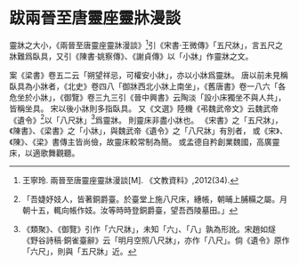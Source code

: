 # 跋兩晉至唐靈座靈牀漫談

靈牀之大小，《兩晉至唐靈座靈牀漫談》[^0]引《宋書·王微傳》「五尺牀」，言五尺之牀難爲臥具，又引《陳書·姚察傳》、《謝貞傳》以「小牀」作靈牀之文。

案《梁書》卷五二云「朔望祥忌，可權安小牀」，亦以小牀爲靈牀。
唐以前未見稱臥具為小牀者，《北史》卷四八「御牀西北小牀上南坐」，《舊唐書》卷一八六「各危坐於小牀」，《御覽》卷三九三引《晉中興書》云陶淡「設小床獨坐不與人共」，皆稱坐具。
宋以後小牀則多指臥具。
又《文選》陸機《弔魏武帝文》云魏武帝《遺令》[^1]以「八尺牀」[^2]爲靈牀。
則靈床非盡小牀也。
《宋書》之「五尺牀」，《陳書》、《梁書》之「小牀」，與魏武帝《遺令》之「八尺牀」有別者，
或《宋》、《陳》、《梁》書傳主皆尚儉，故靈床較常制為簡。
或孟德自矜創業魏國，高廣靈床，以適歌舞觀聽。

[^0]: 王寧玲. 兩晉至唐靈座靈牀漫談[M]. 《文教資料》,2012(34).
[^1]: 「吾婕妤妓人，皆著銅爵臺。於臺堂上施八尺床，繐帳，朝晡上脯糒之屬。月朝十五，輒向帳作妓。汝等時時登銅爵臺，望吾西陵墓田。」
[^2]: 《類聚》、《御覽》引作「六尺牀」，未知「六」、「八」孰為形訛。宋趙如燧《野谷詩稿·銅雀臺辭》云「明月空照八尺牀」，亦作「八尺」。倘《遺令》原作「六尺」，則與「五尺牀」近。

